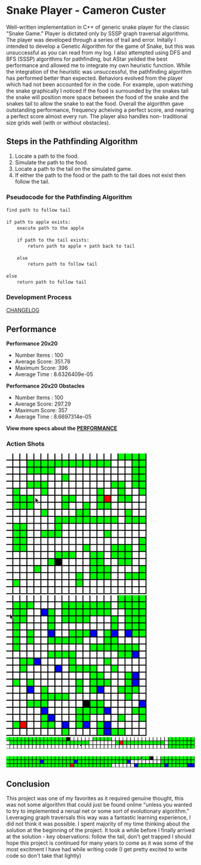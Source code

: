 # Snake Player - Cameron Custer #
Well-written implementation in C++ of generic snake player for the classic "Snake
Game." Player is dictated only by SSSP graph traversal algorithms. The player was
developed through a series of trail and error. Initally I intended to develop a
Genetic Algorithm for the game of Snake, but this was unsuccessful as you can
read from my log. I also attempted using DFS and BFS (SSSP) algorithms for
pathfinding, but AStar yeilded the best performance and allowed me to integrate
my own heuristic function. While the integration of the heuristic was
unsuccessful, the pathfinding algorithm has performed better than expected.
Behaviors evolved from the player which had not been accounted for in the code.
For example, upon watching the snake graphically I noticed if the food is
surrounded by the snakes tail the snake will position more space between the
food of the snake and the snakes tail to allow the snake to eat the food.
Overall the algorithm gave outstanding performance, frequency acheiving a perfect
score, and nearing a perfect score almost every run. The player also handles non-
traditional size grids well (with or without obstacles).

## Steps in the Pathfinding Algorithm ##
1. Locate a path to the food.
2. Simulate the path to the food.
3. Locate a path to the tail on the simulated game.
4. If either the path to the food or the path to the tail does not exist then
    follow the tail.
### Pseudocode for the Pathfinding Algorithm ###
```
find path to follow tail

if path to apple exists:
    execute path to the apple

    if path to the tail exists:
        return path to apple + path back to tail

    else
        return path to follow tail

else
    return path to follow tail
```

### Development Process ###
[CHANGELOG](Log)

## Performance ##
**Performance 20x20**
- Number Items : 100
- Average Score: 351.78
- Maximum Score: 396
- Average Time : 8.6326409e-05

**Performance 20x20 Obstacles**
- Number Items : 100
- Average Score: 297.29
- Maximum Score: 357
- Average Time : 8.6697314e-05

**View more specs about the [PERFORMANCE](PERFORMANCE.md)**

### Action Shots ###
![Gif of snake player execution on 20x20 board](snake20x20.gif)
&nbsp; &nbsp; &nbsp; &nbsp; &nbsp;
![Gif of snake player with obstacles execution on 20x20 board](snakeObstacles20x20.gif)
&nbsp; &nbsp; &nbsp; &nbsp; &nbsp;
![Gif of snake player execution on 3x50 board](snake03x50.gif)
&nbsp; &nbsp; &nbsp; &nbsp; &nbsp;
![Gif of snake player with obstacles execution on 20x20 board](snakeObstacles03x50.gif)

## Conclusion ##
This project was one of my favorites as it required genuine thought, this
was not some algorithm that could just be found online "unless you wanted
to try to implemented a nerual net or some sort of evolutionary algorithm."
Leveraging graph traversals this way was a fantastic learning experience,
I did not think it was possible. I spent majority of my time thinking about
the solution at the beginning of the project. It took a while before I
finally arrived at the solution -
key observations: follow the tail, don't get trapped
I should hope this project is continued for many years to come as it was
some of the most excitment I have had while writing code (I get pretty
excited to write code so don't take that lightly)
